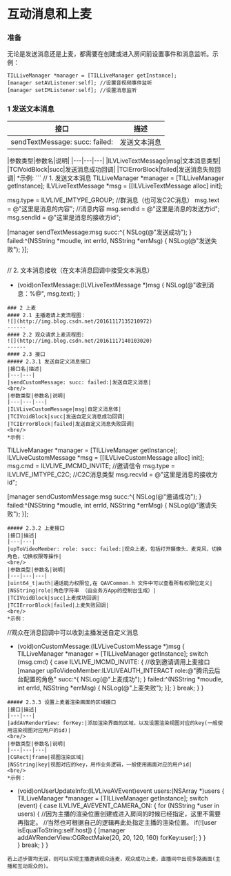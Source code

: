 #  互动消息和上麦

### 准备
无论是发送消息还是上麦，都需要在创建或进入房间前设置事件和消息监听。示例：
```
TILLiveManager *manager = [TILLiveManager getInstance];
[manager setAVListener:self]; //设置音视频事件监听
[manager setIMListener:self]; //设置消息监听
```

### 1 发送文本消息
|接口|描述|
|---|---|
|sendTextMessage: succ: failed:|发送文本消息|
<bre/>
|参数类型|参数名|说明|
|---|---|---|
|ILVLiveTextMessage|msg|文本消息类型|
|TCIVoidBlock|succ|发送消息成功回调|
|TCIErrorBlock|failed|发送消息失败回调|
<bre/>
*示例:
```
// 1. 发送文本消息
TILLiveManager *manager = [TILLiveManager getInstance];
ILVLiveTextMessage *msg = [[ILVLiveTextMessage alloc] init];

msg.type = ILVLIVE_IMTYPE_GROUP;    //群消息（也可发C2C消息）
msg.text = @"这里是消息的内容";        //消息内容
msg.sendId = @"这里是消息的发送方id";
msg.sendId = @"这里是消息的接收方id";

[manager sendTextMessage:msg succ:^{
NSLog(@"发送成功");
} failed:^(NSString *moudle, int errId, NSString *errMsg) {
NSLog(@"发送失败");
}];
```

```
// 2. 文本消息接收（在文本消息回调中接受文本消息）
- (void)onTextMessage:(ILVLiveTextMessage *)msg
{
NSLog(@"收到消息：%@", msg.text);
}
```
### 2 上麦
#### 2.1 主播邀请上麦流程图：
![](http://img.blog.csdn.net/20161117135210972)
------
#### 2.2 观众请求上麦流程图:
![](http://img.blog.csdn.net/20161117140103020)
------
#### 2.3 接口
##### 2.3.1 发送自定义消息接口
|接口名|描述|
|---|---|
|sendCustomMessage: succ: failed:|发送自定义消息|
<bre/>
|参数类型|参数名|说明|
|---|---|---|
|ILVLiveCustomMessage|msg|自定义消息体|
|TCIVoidBlock|succ|发送自定义消息成功回调|
|TCIErrorBlock|failed|发送自定义消息失败回调|
<bre/>
*示例：
```
TILLiveManager *manager = [TILLiveManager getInstance];
ILVLiveCustomMessage *msg = [[ILVLiveCustomMessage alloc] init];
msg.cmd = ILVLIVE_IMCMD_INVITE;     //邀请信令
msg.type = ILVLIVE_IMTYPE_C2C;      //C2C消息类型
msg.recvId = @"这里是消息的接收方id";

[manager sendCustomMessage:msg succ:^{
NSLog(@"邀请成功");
} failed:^(NSString *moudle, int errId, NSString *errMsg) {
NSLog(@"邀请失败"); 
}];
```
##### 2.3.2 上麦接口
|接口|描述|
|---|---|
|upToVideoMember: role: succ: failed:|观众上麦，包括打开摄像头、麦克风，切换角色，切换权限等操作|
<bre/>
|参数类型|参数名|说明|
|---|---|---|
|uint64_t|auth|通话能力权限位,在 QAVCommon.h 文件中可以查看所有权限位定义|
|NSString|role|角色字符串 （由业务方App的控制台生成）|
|TCIVoidBlock|succ|上麦成功回调|
|TCIErrorBlock|failed|上麦失败回调|
<bre/>
*示例：
```
//观众在消息回调中可以收到主播发送自定义消息
- (void)onCustomMessage:(ILVLiveCustomMessage *)msg
{
TILLiveManager *manager = [TILLiveManager getInstance];
switch (msg.cmd) 
{
case ILVLIVE_IMCMD_INVITE:
{
//收到邀请调用上麦接口
[manager upToVideoMember:ILVLIVEAUTH_INTERACT role:@"腾讯云后台配置的角色" succ:^{
NSLog(@"上麦成功"); 
} failed:^(NSString *moudle, int errId, NSString *errMsg) {
NSLog(@"上麦失败"); 
}];
}
break;
}
}
```
##### 2.3.3 设置上麦着渲染画面的区域接口
|接口|描述|
|---|---|
|addAVRenderView: forKey:|添加渲染界面的区域，以及设置渲染视图对应的key(一般使用渲染视图对应用户的id)|
<bre/>
|参数类型|参数名|说明|
|---|---|---|
|CGRect|frame|视图渲染区域|
|NSString|key|视图对应的key，用作业务逻辑，一般使用画面对应的用户id|
<bre/>
*示例：
```
- (void)onUserUpdateInfo:(ILVLiveAVEvent)event users:(NSArray *)users
{
TILLiveManager *manager = [TILLiveManager getInstance];
switch (event) 
{
case ILVLIVE_AVEVENT_CAMERA_ON:
{
for (NSString *user in users) 
{
//因为主播的渲染位置创建或进入房间的时候已经指定，这里不需要再指定。
//当然也可根据自己的逻辑再此处指定主播的渲染位置。
if(![user isEqualToString:self.host])
{ 
[manager addAVRenderView:CGRectMake(20, 20, 120, 160) forKey:user];
}
}	
}
break;
}
}
```
若上述步骤均无误，则可以实现主播邀请观众连麦，观众成功上麦，直播间中出现多路画面(主播和互动观众的)。
